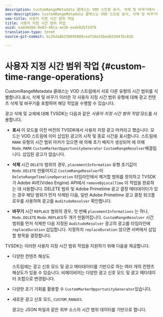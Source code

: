 ```yaml
---
description: CustomRangeMetadata 클래스는 VOD 스트림 표시, 삭제 및 바꾸기에서 서로 다른 유형의 시간 범위를 식별합니다. 이러한 각 사용자 지정 시간 범위 유형에 대해 광고 컨텐츠 삭제 및 바꾸기를 포함하여 해당 작업을 수행할 수 있습니다.
seo-description: CustomRangeMetadata 클래스는 VOD 스트림 표시, 삭제 및 바꾸기에서 서로 다른 유형의 시간 범위를 식별합니다. 이러한 각 사용자 지정 시간 범위 유형에 대해 광고 컨텐츠 삭제 및 바꾸기를 포함하여 해당 작업을 수행할 수 있습니다.
seo-title: 사용자 지정 시간 범위 작업
title: 사용자 지정 시간 범위 작업
uuid: eadd4d8d-0e03-40ca-ae3b-eede82bf2df8
translation-type: tm+mt
source-git-commit: bc35da8b258056809ceaf18e33bed631047bc81b

---
```



# 사용자 지정 시간 범위 작업 {#custom-time-range-operations}

CustomRangeMetadata 클래스는 VOD 스트림에서 서로 다른 유형의 시간 범위를 식별합니다.표시, 삭제 및 바꾸기 이러한 각 사용자 지정 시간 범위 유형에 대해 광고 컨텐츠 삭제 및 바꾸기를 포함하여 해당 작업을 수행할 수 있습니다.

<!--<a id="section_1323C0BAC259424C85A6ACFB48FE77EC"></a>-->

광고 삭제 및 교체에 대해 TVSDK는 다음과 같은 *사용자 지정 시간 범위 작업* 모드를 사용합니다.

* **표시** 이 모드를 이전 버전의 TVSDK에서 사용자 지정 광고 마커라고 했습니다. 모드는 VOD 스트림에 이미 삽입된 광고의 시작 및 종료 시간을 표시합니다. 스트림에 `MARK` 유형의 시간 범위 마커가 있으면 에 의해 초기 배치가 생성되어 에 의해 `Mode.MARK` `CustomMarkerOpportunityGenerator` `CustomRangeResolver`해결됩니다. 삽입된 광고가 없습니다.

* **삭제** 시간 `DELETE` 범위의 경우, `placementInformation` 유형 초기값이 `Mode.DELETE` 만들어지고 `CustomRangeResolver`이 `DeleteRangeTimelineOperation` 타임라인에서 제거할 범위를 정의하고 TVSDK가 Adobe AVE(Video Engine) API에서 `removeByLocalTime` 이 작업을 완료하는 데 사용합니다. DELETE 범위 및 Adobe Primetime 광고 결정 메타데이터가 있는 경우 해당 범위가 먼저 삭제된 다음, 일반 Adobe Primetime 광고 결정 워크플로우를 사용하여 광고를 `AuditudeResolver` 확인합니다.

* **바꾸기** 시간 `REPLACE` 범위의 경우, 첫 번째 `placementInformations` 는 하나, `Mode.DELETE` `Mode.REPLACE`두 개가 만들어집니다. `CustomRangeResolver` 시간 범위를 먼저 삭제한 다음 지정된 `AuditudeResolver` 광고의 광고를 타임라인에 `replaceDuration` 삽입합니다. 지정하지 `replaceDuration` 않으면 서버에서 삽입할 항목을 결정합니다.

TVSDK는 이러한 사용자 지정 시간 범위 작업을 지원하기 위해 다음을 제공합니다.

* 다양한 컨텐츠 해상도

   스트림에는 광고 신호 모드 및 광고 메타데이터를 기반으로 하는 여러 개의 컨텐츠 해상도가 있을 수 있습니다. 비헤이비어는 다양한 광고 신호 모드 및 광고 메타데이터 조합으로 변경됩니다.
* 다양한 초기 기회를 활용할 수 `CustomMarkerOpportunityGenerator`있습니다.
* 새로운 광고 신호 모드, `CUSTOM_RANGES`.

   광고는 JSON 파일과 같은 외부 소스의 시간 범위 데이터를 기반으로 합니다.